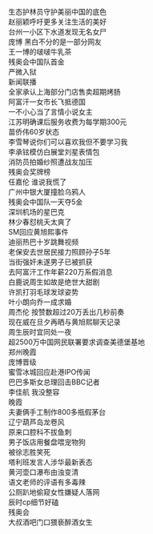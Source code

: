 生态护林员守护美丽中国的底色  
赵丽颖呼吁更多关注生活的美好  
台州一小区下水道发现无名女尸  
庞博 黑白不分的是一部分网友  
王一博的啵啵牛乳茶  
残奥会中国队首金  
严微入狱  
新闻联播  
全家承认上海部分门店售卖超期烤肠  
阿富汗一女市长飞抵德国  
一不小心当了言情小说女主  
江苏明确课后服务收费为每学期300元  
苗侨伟60岁状态  
李雪琴说你们可以喜欢我但不要学习我  
李承铉模仿白展堂刘星表情包  
消防员拍婚纱照遭战友加压  
残奥会奖牌榜  
任嘉伦 谁说我慌了  
广州中银大厦撞脸乌鸦人  
残奥会中国队一天夺5金  
深圳机场的星巴克  
林少春怼桃夭太爽了  
SM回应黄旭熙事件  
迪丽热巴十岁跳舞视频  
老保安去世居民接力照顾孙子5年  
当街强奸未遂男子已被抓获  
去阿富汗工作年薪220万系假消息  
白鹿说周生如故是绝世大甜剧  
许凯打羽毛球发球姿势  
叶小朗向乔一成求婚  
周杰伦 按赞数超过20万丢出几秒前奏  
现在威在旦夕再晒与黄旭熙聊天记录  
周生辰时宜同处一夜  
超2500万中国网民联署要求调查美德堡基地  
郑州晚霞  
庞博晋级  
蜜雪冰城回应赴港IPO传闻  
巴巴多斯女总理回击BBC记者  
李佳航 我没整容  
晚霞  
夫妻俩手工制作800多瓶假茅台  
辽宁葫芦岛龙卷风  
原来口腔科不拔鱼刺  
男子饭店用餐盘喂宠物狗  
被徐志胜笑死  
塔利班发言人涉华最新表态  
黄河壶口瀑布由浊变清  
语文老师的评语有多毒辣  
公厕趴地偷窥女性嫌疑人落网  
辰时cp细节好磕  
残奥会  
大叔酒吧门口猥亵醉酒女生  
